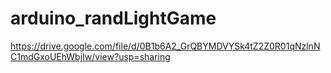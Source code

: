 # arduino_randLightGame

https://drive.google.com/file/d/0B1b6A2_GrQBYMDVYSk4tZ2Z0R01qNzlnNC1mdGxoUEhWbjIw/view?usp=sharing
